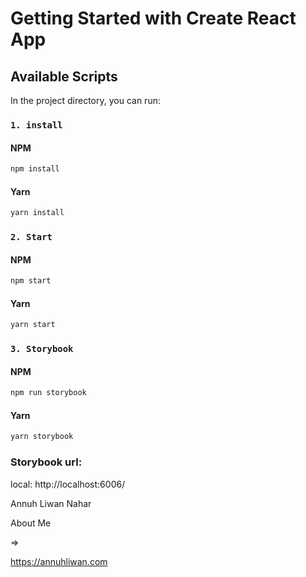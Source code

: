 
# Getting Started with Create React App

## Available Scripts

In the project directory, you can run:

### `1. install`
#### NPM
```bash
npm install
```
#### Yarn
```bash
yarn install
```

### `2. Start`
#### NPM
```bash
npm start
```

#### Yarn
```bash
yarn start
```

### `3. Storybook`
#### NPM
```bash
npm run storybook
```
#### Yarn
```bash
yarn storybook
```

<h3 align="left">Storybook url:</h3>
<p>local: http://localhost:6006/</p>

<p>Annuh Liwan Nahar</p>
<p> About Me</p> => <p><a href="https://annuhliwan.com/">https://annuhliwan.com</a></p>